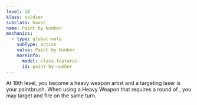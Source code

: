 ```yaml
---
level: 18
klass: soldier
subclass: havoc
name: Paint by Number
mechanics:
  - type: global-note
    subType: action
    value: Paint by Number
    moreInfo:
      model: class-features
      id: paint-by-number
---
```

At 18th level, you become a heavy weapon artist and a targeting laser is your paintbrush. When using a Heavy Weapon that requires a round of
<me-condition id="targeting" />, you may target and fire on the same turn.
